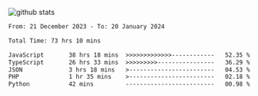 
![github stats](https://github-readme-stats.vercel.app/api?username=realmahd1&show_icons=true&theme=codeSTACKr&hide_rank=true&count_private=true)

<!--START_SECTION:waka-->

```txt
From: 21 December 2023 - To: 20 January 2024

Total Time: 73 hrs 10 mins

JavaScript       38 hrs 18 mins  >>>>>>>>>>>>>------------   52.35 %
TypeScript       26 hrs 33 mins  >>>>>>>>>----------------   36.29 %
JSON             3 hrs 18 mins   >------------------------   04.53 %
PHP              1 hr 35 mins    >------------------------   02.18 %
Python           42 mins         -------------------------   00.98 %
```

<!--END_SECTION:waka-->
